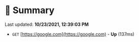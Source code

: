 # 📖 Summary
Last updated: **10/23/2021, 12:39:03 PM**

- `GET` [https://google.com](https://google.com) - **Up** (137ms)
